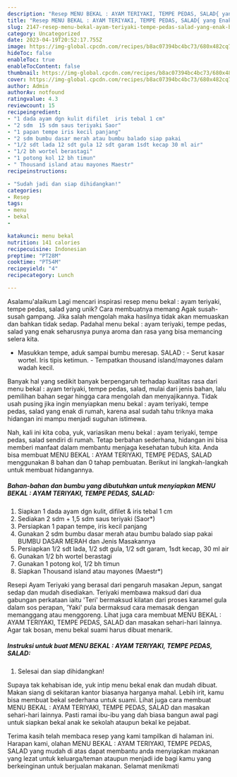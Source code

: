 ```yaml
---
description: "Resep MENU BEKAL : AYAM TERIYAKI, TEMPE PEDAS, SALAD{ yang Enak Banget"
title: "Resep MENU BEKAL : AYAM TERIYAKI, TEMPE PEDAS, SALAD{ yang Enak Banget"
slug: 2147-resep-menu-bekal-ayam-teriyaki-tempe-pedas-salad-yang-enak-banget
category: Uncategorized
date: 2023-04-19T20:52:17.755Z
image: https://img-global.cpcdn.com/recipes/b8ac07394bc4bc73/680x482cq70/menu-bekal-ayam-teriyaki-tempe-pedas-salad-foto-resep-utama.jpg
hideToc: false
enableToc: true
enableTocContent: false
thumbnail: https://img-global.cpcdn.com/recipes/b8ac07394bc4bc73/680x482cq70/menu-bekal-ayam-teriyaki-tempe-pedas-salad-foto-resep-utama.jpg
cover: https://img-global.cpcdn.com/recipes/b8ac07394bc4bc73/680x482cq70/menu-bekal-ayam-teriyaki-tempe-pedas-salad-foto-resep-utama.jpg
author: Admin
authorAv: notfound
ratingvalue: 4.3
reviewcount: 15
recipeingredient:
- "1 dada ayam dgn kulit difilet  iris tebal 1 cm"
- "2 sdm  15 sdm saus teriyaki Saor"
- "1 papan tempe iris kecil panjang"
- "2 sdm bumbu dasar merah atau bumbu balado siap pakai                      BUMBU DASAR MERAH dan Jenis Masakannya"
- "1/2 sdt lada 12 sdt gula 12 sdt garam 1sdt kecap 30 ml air"
- "1/2 bh wortel berastagi"
- "1 potong kol 12 bh timun"
- " Thousand island atau mayones Maestr"
recipeinstructions:

- "Sudah jadi dan siap dihidangkan!"
categories:
- Resep
tags:
- menu
- bekal
- 

katakunci: menu bekal  
nutrition: 141 calories
recipecuisine: Indonesian
preptime: "PT28M"
cooktime: "PT54M"
recipeyield: "4"
recipecategory: Lunch

---
```



Asalamu'alaikum Lagi mencari inspirasi resep menu bekal : ayam teriyaki, tempe pedas, salad yang unik? Cara membuatnya memang Agak susah-susah gampang. Jika salah mengolah maka hasilnya tidak akan memuaskan dan bahkan tidak sedap. Padahal menu bekal : ayam teriyaki, tempe pedas, salad yang enak seharusnya punya aroma dan rasa yang bisa memancing selera kita.


- Masukkan tempe, aduk sampai bumbu meresap. SALAD : - Serut kasar wortel. Iris tipis ketimun. - Tempatkan thousand island/mayones dalam wadah kecil.

Banyak hal yang sedikit banyak berpengaruh terhadap kualitas rasa dari menu bekal : ayam teriyaki, tempe pedas, salad, mulai dari jenis bahan, lalu pemilihan bahan segar hingga cara mengolah dan menyajikannya. Tidak usah pusing jika ingin menyiapkan menu bekal : ayam teriyaki, tempe pedas, salad yang enak di rumah, karena asal sudah tahu triknya maka hidangan ini mampu menjadi suguhan istimewa.


Nah, kali ini kita coba, yuk, variasikan menu bekal : ayam teriyaki, tempe pedas, salad sendiri di rumah. Tetap berbahan sederhana, hidangan ini bisa memberi manfaat dalam membantu menjaga kesehatan tubuh kita. Anda bisa membuat MENU BEKAL : AYAM TERIYAKI, TEMPE PEDAS, SALAD menggunakan 8 bahan dan 0 tahap pembuatan. Berikut ini langkah-langkah untuk membuat hidangannya.

<!--inarticleads1-->

##### Bahan-bahan dan bumbu yang dibutuhkan untuk menyiapkan MENU BEKAL : AYAM TERIYAKI, TEMPE PEDAS, SALAD:

1. Siapkan 1 dada ayam dgn kulit, difilet &amp; iris tebal 1 cm
1. Sediakan 2 sdm + 1,5 sdm saus teriyaki (Saor*)
1. Persiapkan 1 papan tempe, iris kecil panjang
1. Gunakan 2 sdm bumbu dasar merah atau bumbu balado siap pakai                      BUMBU DASAR MERAH dan Jenis Masakannya
1. Persiapkan 1/2 sdt lada, 1/2 sdt gula, 1/2 sdt garam, 1sdt kecap, 30 ml air
1. Gunakan 1/2 bh wortel berastagi
1. Gunakan 1 potong kol, 1/2 bh timun
1. Siapkan  Thousand island atau mayones (Maestr*)


Resepi Ayam Teriyaki yang berasal dari pengaruh masakan Jepun, sangat sedap dan mudah disediakan. Teriyaki membawa maksud dari dua gabungan perkataan iaitu &#39;Teri&#39; bermaksud kilatan dari proses karamel gula dalam sos perapan, &#39;Yaki&#39; pula bermaksud cara memasak dengan memanggang atau menggoreng. Lihat juga cara membuat MENU BEKAL : AYAM TERIYAKI, TEMPE PEDAS, SALAD dan masakan sehari-hari lainnya. Agar tak bosan, menu bekal suami harus dibuat menarik. 

<!--inarticleads2-->

##### Instruksi untuk buat MENU BEKAL : AYAM TERIYAKI, TEMPE PEDAS, SALAD:


1. Selesai dan siap dihidangkan!

Supaya tak kehabisan ide, yuk intip menu bekal enak dan mudah dibuat. Makan siang di sekitaran kantor biasanya harganya mahal. Lebih irit, kamu bisa membuat bekal sederhana untuk suami. Lihat juga cara membuat MENU BEKAL : AYAM TERIYAKI, TEMPE PEDAS, SALAD dan masakan sehari-hari lainnya. Pasti ramai ibu-ibu yang dah biasa bangun awal pagi untuk siapkan bekal anak ke sekolah ataupun bekal ke pejabat. 

Terima kasih telah membaca resep yang kami tampilkan di halaman ini. Harapan kami, olahan MENU BEKAL : AYAM TERIYAKI, TEMPE PEDAS, SALAD yang mudah di atas dapat membantu anda menyiapkan makanan yang lezat untuk keluarga/teman ataupun menjadi ide bagi kamu yang berkeinginan untuk berjualan makanan. Selamat menikmati
